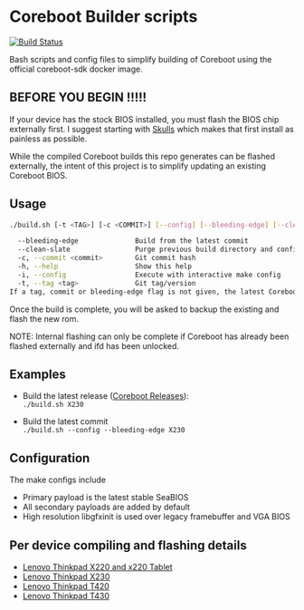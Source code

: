 Coreboot Builder scripts
==========
[![Build Status](https://travis-ci.org/Thrilleratplay/coreboot-builder-scripts.svg?branch=master)](https://travis-ci.org/Thrilleratplay/coreboot-builder-scripts)


Bash scripts and config files to simplify building of Coreboot using the official coreboot-sdk docker image.



## BEFORE YOU BEGIN !!!!!

If your device has the stock BIOS installed, you must flash the BIOS chip externally first. I suggest starting with [Skulls](https://github.com/merge/skulls) which makes that first install as painless as possible.  

While the compiled Coreboot builds this repo generates can be flashed externally, the intent of this project is to simplify updating an existing Coreboot BIOS.  

## Usage

```bash
./build.sh [-t <TAG>] [-c <COMMIT>] [--config] [--bleeding-edge] [--clean-slate] <model>

  --bleeding-edge              Build from the latest commit
  --clean-slate                Purge previous build directory and config
  -c, --commit <commit>        Git commit hash
  -h, --help                   Show this help
  -i, --config                 Execute with interactive make config
  -t, --tag <tag>              Git tag/version
If a tag, commit or bleeding-edge flag is not given, the latest Coreboot release will be built
```

Once the build is complete, you will be asked to backup the existing and flash the new rom.

NOTE: Internal flashing can only be complete if Coreboot has already been flashed externally and ifd has been unlocked.

## Examples
* Build the latest release ([Coreboot Releases](https://coreboot.org/downloads.html)):  
  `./build.sh X230`

* Build the latest commit  
    `./build.sh --config --bleeding-edge X230`

## Configuration

The make configs include
* Primary payload is the latest stable SeaBIOS
* All secondary payloads are added by default
* High resolution libgfxinit is used over legacy framebuffer and VGA BIOS

## Per device compiling and flashing details
* [Lenovo Thinkpad X220 and x220 Tablet](x220/README.md)
* [Lenovo Thinkpad X230](x230/README.md)
* [Lenovo Thinkpad T420](t420/README.md)
* [Lenovo Thinkpad T430](t430/README.md)
